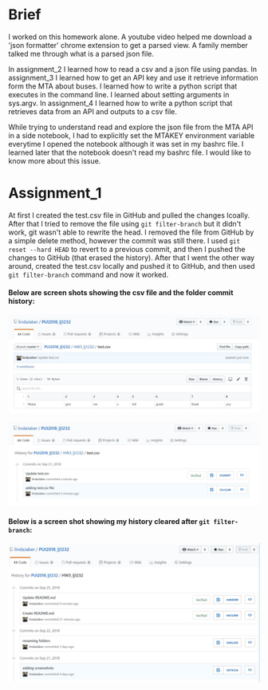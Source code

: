 # Brief

I worked on this homework alone. A youtube video helped me download a 'json formatter' chrome extension to get a parsed view. A family member talked me through what is a parsed json file.  

In assignment_2 I learned how to read a csv and a json file using pandas. In assignment_3 I learned how to get an API key and use it retrieve information form the MTA about buses. I learned how to write a python script that executes in the command line. I learned about setting arguments in sys.argv. In assignment_4 I learned how to write a python script that retrieves data from an API and outputs to a csv file.

While trying to understand read and explore the json file from the MTA API in a side notebook, I had to explicitly set the MTAKEY environment variable everytime I opened the notebook although it was set in my bashrc file. I learned later that the notebook doesn't read my bashrc file. I would like to know more about this issue.

# Assignment_1

At first I created the test.csv file in GitHub and pulled the changes lcoally. After that I tried to remove the file using `git filter-branch` but it didn't work, git wasn't able to rewrite the head. I removed the file from GitHub by a simple delete method, however the commit was still there. I used `git reset --hard HEAD` to revert to a previous commit, and then I pushed the changes to GitHub (that erased the history). After that I went the other way around, created the test.csv locally and pushed it to GitHub, and then used `git filter-branch` command and now it worked.


#### Below are screen shots showing the csv file and the folder commit history:
![image](Assignment_1/repo_csv_file_2.JPG '.csv file')

![image](Assignment_1/repo_history_2.JPG 'history')

#### Below is a screen shot showing my history cleared after `git filter-branch`:
![image](Assignment_1/cleared_history.JPG 'history cleared')
